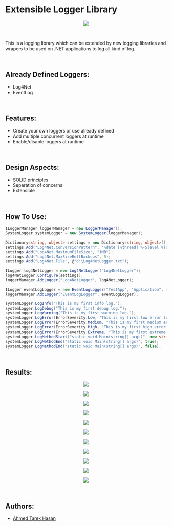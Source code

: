 # Extensible Logger Library

<p align="center">
  <img src="https://i.imgur.com/edKK4GF.png">
</p>

<br/>

This is a logging library which can be extended by new logging libraries and wrapers to be used on .NET applications to log all kind of log.

<br/>

## Already Defined Loggers:
* Log4Net
* EventLog

<br/>

## Features:
* Create your own loggers or use already defined
* Add multiple concurrent loggers at runtime
* Enable/disable loggers at runtime

<br/>

## Design Aspects:
* SOLID principles
* Separation of concerns
* Extensible

<br/>

## How To Use:
```c#
ILoggerManager loggerManager = new LoggerManager();
SystemLogger systemLogger = new SystemLogger(loggerManager);

Dictionary<string, object> settings = new Dictionary<string, object>();
settings.Add("Log4Net.ConversionPattern", "%date [%thread] %-5level %logger - %message%newline");
settings.Add("Log4Net.MaximumFileSize", "1MB");
settings.Add("Log4Net.MaxSizeRollBackups", 5);
settings.Add("Log4Net.File", @"d:\Log4NetLogger.txt");

ILogger log4NetLogger = new Log4NetLogger("Log4NetLogger");     
log4NetLogger.Configure(settings);
loggerManager.AddLogger("Log4NetLogger", log4NetLogger);

ILogger eventLogLogger = new EventLogLogger("TestApp", "Application", 400, null);
loggerManager.AddLogger("EventLogLogger", eventLogLogger);

systemLogger.LogInfo("This is my first info log.");
systemLogger.LogDebug("This is my first debug log.");
systemLogger.LogWarning("This is my first warning log.");
systemLogger.LogError(ErrorSeverity.Low, "This is my first low error log.", new Exception("This is my first low error log."));
systemLogger.LogError(ErrorSeverity.Medium, "This is my first medium error log.", new Exception("This is my first medium error log."));
systemLogger.LogError(ErrorSeverity.High, "This is my first high error log.", new Exception("This is my first high error log."));
systemLogger.LogError(ErrorSeverity.Extreme, "This is my first extreme error log.", new Exception("This is my first extreme error log."));
systemLogger.LogMethodStart("static void Main(string[] args)", new string[] { "args" }, new object[] { args });
systemLogger.LogMethodEnd("static void Main(string[] args)", true);
systemLogger.LogMethodEnd("static void Main(string[] args)", false);
```

<br/>

## Results:
<p align="center"><img src="https://i.imgur.com/65yx2Qa.png"></p>
<p align="center"><img src="https://i.imgur.com/prN0TaX.png"></p>
<p align="center"><img src="https://i.imgur.com/rcvj7HR.png"></p>
<p align="center"><img src="https://i.imgur.com/q0LudFN.png"></p>
<p align="center"><img src="https://i.imgur.com/3H2sROE.png"></p>
<p align="center"><img src="https://i.imgur.com/5Itzs32.png"></p>
<p align="center"><img src="https://i.imgur.com/rPHSjvm.png"></p>
<p align="center"><img src="https://i.imgur.com/vhJnAIN.png"></p>
<p align="center"><img src="https://i.imgur.com/yQQCmeM.png"></p>
<p align="center"><img src="https://i.imgur.com/2PIdozP.png"></p>
<p align="center"><img src="https://i.imgur.com/IZFnxFB.png"></p>

<br/>

## Authors:
* [Ahmed Tarek Hasan](https://linkedin.com/in/atarekhasan)
